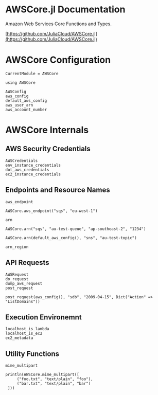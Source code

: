 # AWSCore.jl Documentation

Amazon Web Services Core Functions and Types.

[https://github.com/JuliaCloud/AWSCore.jl](https://github.com/JuliaCloud/AWSCore.jl)


# AWSCore Configuration

```@meta
CurrentModule = AWSCore
```
```@setup AWSCore
using AWSCore
```

```@docs
AWSConfig
aws_config
default_aws_config
aws_user_arn
aws_account_number
```


# AWSCore Internals

## AWS Security Credentials

```@docs
AWSCredentials
env_instance_credentials
dot_aws_credentials
ec2_instance_credentials
```

## Endpoints and Resource Names
```@docs
aws_endpoint
```
```@example AWSCore
AWSCore.aws_endpoint("sqs", "eu-west-1")
```
```@docs
arn
```
```@example AWSCore
AWSCore.arn("sqs", "au-test-queue", "ap-southeast-2", "1234")
```
```@example AWSCore
AWSCore.arn(default_aws_config(), "sns", "au-test-topic")
```
```@docs
arn_region
```

## API Requests

```@docs
AWSRequest
do_request
dump_aws_request
post_request
```
```@example AWSCore
post_request(aws_config(), "sdb", "2009-04-15", Dict("Action" => "ListDomains"))
```


## Execution Environemnt

```@docs
localhost_is_lambda
localhost_is_ec2
ec2_metadata
```


## Utility Functions

```@docs
mime_multipart
```
```@example AWSCore
println(AWSCore.mime_multipart([
     ("foo.txt", "text/plain", "foo"),
     ("bar.txt", "text/plain", "bar")
 ]))
```
